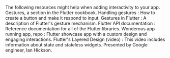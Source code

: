 The following resources might help when adding interactivity
to your app.
Gestures, a section in the Flutter cookbook.
Handling gestures
: How to create a button and make it respond to input.
Gestures in Flutter
: A description of Flutter's gesture mechanism.
Flutter API documentation
: Reference documentation for all of the Flutter libraries.
Wonderous app running app, repo
: Flutter showcase app with a custom design and engaging interactions.
Flutter's Layered Design (video)
: This video includes information about state and
  stateless widgets.  Presented by Google engineer, Ian Hickson.
